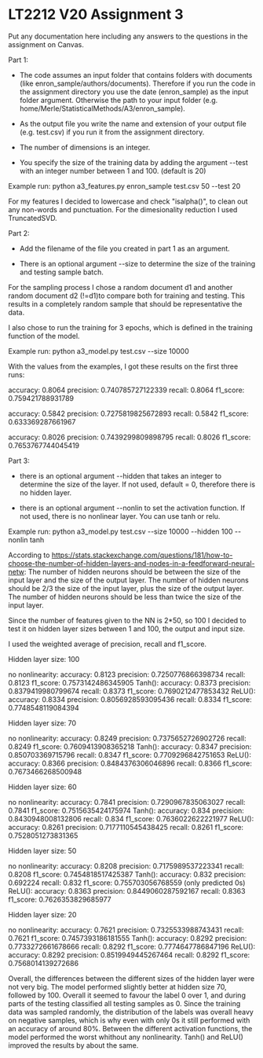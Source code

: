 # LT2212 V20 Assignment 3

Put any documentation here including any answers to the questions in the 
assignment on Canvas.


Part 1:

- The code assumes an input folder that contains folders with documents (like enron_sample/authors/documents). Therefore if you run the code in the assignment directory you use the date (enron_sample) as the input folder argument. Otherwise the path to your input folder (e.g. home/Merle/StatisticalMethods/A3/enron_sample).

- As the output file you write the name and extension of your output file (e.g. test.csv) if you run it from the assignment directory.

- The number of dimensions is an integer.

- You specify the size of the training data by adding the argument --test with an integer number between 1 and 100. (default is 20)

Example run: python a3_features.py enron_sample test.csv 50 --test 20

For my features I decided to lowercase and check "isalpha()", to clean out any non-words and punctuation.
For the dimesionality reduction I used TruncatedSVD.



Part 2:

- Add the filename of the file you created in part 1 as an argument.

- There is an optional argument --size to determine the size of the training and testing sample batch. 

For the sampling process I chose a random document d1 and another random document d2 (!=d1)to compare both for training and testing. This results in a completely random sample that should be representative the data.

I also chose to run the training for 3 epochs, which is defined in the training function of the model.


Example run: python a3_model.py test.csv --size 10000

With the values from the examples, I got these results on the first three runs:

accuracy: 0.8064 precision: 0.740785727122339 recall: 0.8064 f1_score: 0.759421788931789

accuracy: 0.5842 precision: 0.7275819825672893 recall: 0.5842 f1_score: 0.633369287661967

accuracy: 0.8026 precision: 0.7439299809898795 recall: 0.8026 f1_score: 0.7653767744045419


Part 3: 

- there is an optional argument --hidden that takes an integer to determine the size of the layer. If not used, default = 0, therefore there is no hidden layer.

- there is an optional argument --nonlin to set the activation function. If not used, there is no nonlinear layer. You can use tanh or relu.

Example run: python a3_model.py test.csv --size 10000 --hidden 100 --nonlin tanh


According to https://stats.stackexchange.com/questions/181/how-to-choose-the-number-of-hidden-layers-and-nodes-in-a-feedforward-neural-netw:
The number of hidden neurons should be between the size of the input layer and the size of the output layer.
The number of hidden neurons should be 2/3 the size of the input layer, plus the size of the output layer.
The number of hidden neurons should be less than twice the size of the input layer.

Since the number of features given to the NN is 2*50, so 100 I decided to test it on hidden layer sizes between 1 and 100, the output and input size.

I used the weighted average of precision, recall and f1_score.

Hidden layer size: 100

no nonlinearity: accuracy: 0.8123 precision: 0.7250776866398734 recall: 0.8123 f1_score: 0.7573142486345905
Tanh():          accuracy: 0.8373 precision: 0.8379419980799674 recall: 0.8373 f1_score: 0.7690212477853432
ReLU():          accuracy: 0.8334 precision: 0.8056928593095436 recall: 0.8334 f1_score: 0.7748548119084394


Hidden layer size: 70

no nonlinearity: accuracy: 0.8249 precision: 0.7375652726902726 recall: 0.8249 f1_score: 0.7609413908365218
Tanh():          accuracy: 0.8347 precision: 0.850703369715796  recall: 0.8347 f1_score: 0.7709296842751653
ReLU():          accuracy: 0.8366 precision: 0.8484376306046896 recall: 0.8366 f1_score: 0.7673466268500948    


Hidden layer size: 60

no nonlinearity: accuracy: 0.7841 precision: 0.7290967835063027 recall: 0.7841 f1_score: 0.7515635424175974
Tanh():          accuracy: 0.834  precision: 0.8430948008132806 recall: 0.834  f1_score: 0.7636022622221977
ReLU():          accuracy: 0.8261 precision: 0.7177110545438425 recall: 0.8261 f1_score: 0.7528051273831365


Hidden layer size: 50

no nonlinearity: accuracy: 0.8208 precision: 0.7175989537223341 recall: 0.8208 f1_score: 0.7454818517425387
Tanh():          accuracy: 0.832  precision: 0.692224           recall: 0.832  f1_score: 0.755703056768559     (only predicted 0s)
ReLU():          accuracy: 0.8363 precision: 0.8449060287592167 recall: 0.8363 f1_score: 0.7626353829685977


Hidden layer size: 20

no nonlinearity: accuracy: 0.7621 precision: 0.7325533988743431 recall: 0.7621 f1_score: 0.7457393186181555
Tanh():          accuracy: 0.8292 precision: 0.7733272661678666 recall: 0.8292 f1_score: 0.7774647786847196
ReLU():          accuracy: 0.8292 precision: 0.8519949445267464 recall: 0.8292 f1_score: 0.7568014139272686


Overall, the differences between the different sizes of the hidden layer were not very big. The model performed slightly better at hidden size 70, followed by 100. Overall it seemed to favour the label 0 over 1, and during parts of the testing classified all testing samples as 0. Since the training data was sampled randomly, the distribution of the labels was overall heavy on negative samples, which is why even with only 0s it still performed with an accuracy of around 80%.
Between the different activation functions, the model performed the worst whithout any nonlinearity. Tanh() and ReLU() improved the results by about the same.
